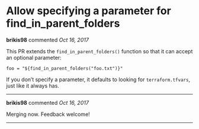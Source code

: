 # Allow specifying a parameter for find_in_parent_folders

**brikis98** commented *Oct 16, 2017*

This PR extends the `find_in_parent_folders()` function so that it can accept an optional parameter:

```hcl
foo = "${find_in_parent_folders("foo.txt")}"
```

If you don’t specify a parameter, it defaults to looking for `terraform.tfvars`, just like it always has.
<br />
***


**brikis98** commented *Oct 16, 2017*

Merging now. Feedback welcome!
***

